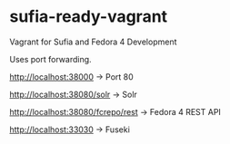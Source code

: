 sufia-ready-vagrant
==========

Vagrant for Sufia and Fedora 4 Development

Uses port forwarding. 

[http://localhost:38000](http://localhost:38000) -> Port 80 

[http://localhost:38080/solr](http://localhost:38080/solr) -> Solr

[http://localhost:38080/fcrepo/rest](http://localhost:38080/fcrepo/rest) -> Fedora 4 REST API

[http://localhost:33030](http://localhost:33030) -> Fuseki



